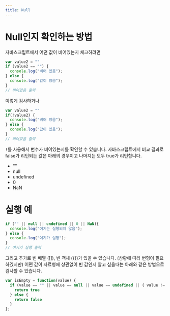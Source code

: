 ```yaml
---
title: Null
---
```


# Null인지 확인하는 방법

자바스크립트에서 어떤 값이 비어있는지 체크하려면

```js 
var value2 = ""
if (value2 == "") {
  console.log("비어 있음");
} else {
  console.log("값이 있음");
}
// 비어있음 출력
```

이렇게 검사하거나

```js 
var value2 = ""
if(!value2) {
  console.log("비어 있음");
} else {
  console.log("값이 있음");
}
// 비어있음 출력
```

`!`를 사용해서 변수가 비어있는지를 확인할 수 있습니다. 자바스크립트에서 비교 결과로 false가 리턴되는 값은 아래의 경우이고 나머지는 모두 true가 리턴합니다.
* ""
* null
* undefined
* 0
* NaN


# 실행 예
```js 
if ('' || null || undefined || 0 || NaN){
  console.log("여기는 실행되지 않음");
} else {
  console.log("여기가 실행");
}
// 여기가 실행 출력
```

그리고 추가로 빈 배열 ([]), 빈 객체 ({})가 있을 수 있습니다. 
(상황에 따라 변형이 필요하겠지만) 어떤 값이 자료형에 상관없이 빈 값인지 알고 싶을때는 아래와 같은 방법으로 검사할 수 있습니다.

```js 
var isEmpty = function(value) {
  if (value == "" || value == null || value == undefined || ( value != null && typeof value == "object" && !Object.keys(value).length)) {
    return true
  } else {
    return false
  }
};
```
